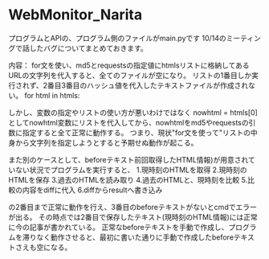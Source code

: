 # WebMonitor_Narita
プログラムとAPIの、プログラム側のファイルがmain.pyです
10/14のミーティングで話したバグについてまとめておきます。

内容：
for文を使い、md5とrequestsの指定値にhtmlsリストに格納してあるURLの文字列を代入すると、全てのファイルが空になり。
リストの1番目しか実行されず、2番目3番目のハッシュ値を代入したテキストファイルが作成されない。
for html in htmls:

しかし、変数の指定やリストの使い方が悪いわけではなく
nowhtml = htmls[0]
としてnowhtml変数にリストを代入してから、nowhtmlをmd5やrequestsの引数に指定すると全て正常に動作する。
つまり、現状"for文を使って"リストの中身から文字列を指定しようとすると予期せぬ動作が起こる。

また別のケースとして、beforeテキスト前回取得したHTML情報)が用意されていない状況でプログラムを実行すると、
1.現時刻のHTMLを取得
2.現時刻のHTMLを保存
3.過去のHTMLを読み取り
4.過去のHTMLと、現時刻を比較
5.比較の内容をdiffに代入
6.diffからresultへ書き込み

の2番目まで正常に動作を行え、3番目のbeforeテキストがないとcmdでエラーが出る。
その時点では2番目で保存したテキスト(現時刻のHTML情報)には正常に今の記事が書かれている。
正常なbeforeテキストを手動で作成し、プログラムを滞りなく動作させると、最初に書いた通りに手動で作成したbeforeテキストさえも空になる。
